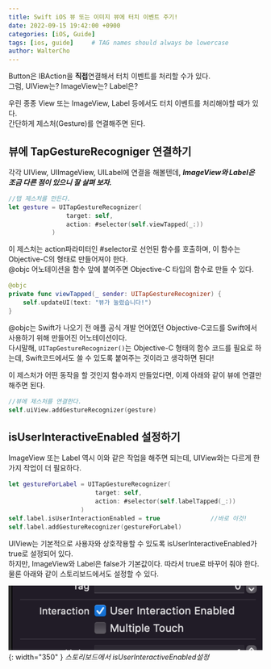 ```yaml
---
title: Swift iOS 뷰 또는 이미지 뷰에 터치 이벤트 주기!
date: 2022-09-15 19:42:00 +0900
categories: [iOS, Guide]
tags: [ios, guide]     # TAG names should always be lowercase
author: WalterCho
---
```


Button은 IBAction을 **직접**연결해서 터치 이벤트를 처리할 수가 있다.<br>
그럼, UIView는? ImageView는? Label은?

우린 종종 View 또는 ImageView, Label 등에서도 터치 이벤트를 처리해야할 때가 있다.<br>
간단하게 제스처(Gesture)를 연결해주면 된다.

## 뷰에 TapGestureRecogniger 연결하기
각각 UIView, UIImageView, UILabel에 연결을 해볼텐데, ***ImageView와 Label은 조금 다른 점이 있으니 잘 살펴 보자.***
```swift
//탭 제스처를 만든다.
let gesture = UITapGestureRecognizer(
                target: self, 
                action: #selector(self.viewTapped(_:))
            )
```

이 제스처는 action파라미터인 #selector로 선언된 함수를 호출하며, 이 함수는 Objective-C의 형태로 만들어져야 한다.<br>
@objc 어노테이션을 함수 앞에 붙여주면 Objective-C 타입의 함수로 만들 수 있다.
```swift
@objc
private func viewTapped(_ sender: UITapGestureRecognizer) {
    self.updateUI(text: "뷰가 눌렸습니다!")
}
```

@objc는 Swift가 나오기 전 애플 공식 개발 언어였던 Objective-C코드를 Swift에서 사용하기 위해 만들어진 어노테이션이다.<br>
다시말해, `UITapGestureRecognizer()`는 Objective-C 형태의 함수 코드를 필요로 하는데, Swift코드에서도 쓸 수 있도록 붙여주는 것이라고 생각하면 된다!

이 제스처가 어떤 동작을 할 것인지 함수까지 만들었다면, 이제 아래와 같이 뷰에 연결만 해주면 된다.
```swift
//뷰에 제스처를 연결한다.
self.uiView.addGestureRecognizer(gesture)
```

## isUserInteractiveEnabled 설정하기
ImageView 또는 Label 역시 이와 같은 작업을 해주면 되는데, UIView와는 다르게 한가지 작업이 더 필요하다.
```swift
let gestureForLabel = UITapGestureRecognizer(
                        target: self, 
                        action: #selector(self.labelTapped(_:))
                    )
self.label.isUserInteractionEnabled = true              //바로 이것!
self.label.addGestureRecognizer(gestureForLabel)
```

UIView는 기본적으로 사용자와 상호작용할 수 있도록 isUserInteractiveEnabled가 true로 설정되어 있다.<br>
하지만, ImageView와 Label은 false가 기본값이다. 따라서 true로 바꾸어 줘야 한다.<br>
물론 아래와 같이 스토리보드에서도 설정할 수 있다.

![isUserInteractiveEnabled in Storyboard](/post_img/20220915/isUserInteractiveEnabled_in_storyboard.png){: width="350" }
_스토리보드에서 isUserInteractiveEnabled설정_